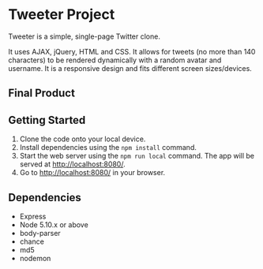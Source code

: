 # Tweeter Project

Tweeter is a simple, single-page Twitter clone.

It uses AJAX, jQuery, HTML and CSS. It allows for tweets (no more than 140 characters) to be rendered dynamically with a random avatar and username. It is a responsive design and fits different screen sizes/devices.

## Final Product


## Getting Started

1. Clone the code onto your local device.
2. Install dependencies using the `npm install` command.
4. Start the web server using the `npm run local` command. The app will be served at <http://localhost:8080/>.
5. Go to <http://localhost:8080/> in your browser.

## Dependencies

- Express
- Node 5.10.x or above
- body-parser
- chance
- md5
- nodemon